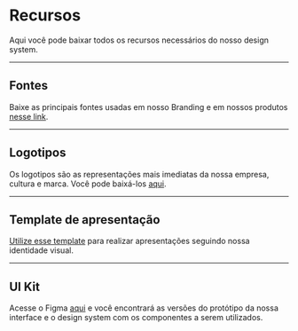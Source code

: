 # Recursos

Aqui você pode baixar todos os recursos necessários do nosso design system.

<hr>

## Fontes

Baixe as principais fontes usadas em nosso Branding e em nossos produtos [nesse link](https://drive.google.com/drive/folders/1pKd1qcHQFIsxONVP6-YKgKTSC-TA996u).

<hr>

## Logotipos

Os logotipos são as representações mais imediatas da nossa empresa, cultura e marca. Você pode baixá-los [aqui](https://drive.google.com/drive/folders/1VEE7xRgfN7pFZLKjMUL8B471DT-AOfGI).

<hr>

## Template de apresentação

[Utilize esse template](https://docs.google.com/presentation/d/14xMlZUWUVwZ25WrzM0vBaNOOc0R4oaFUZMma9ncjaZo/edit?usp=sharing) para realizar apresentações seguindo nossa identidade visual.

<hr>

## UI Kit

Acesse o Figma [aqui](https://www.figma.com/proto/Nmq3X58lbHw5pUdRfM24wB/Index?node-id=0%3A34&starting-point-node-id=0%3A34) e você encontrará as versões do protótipo da nossa interface e o design system com os componentes a serem utilizados.
